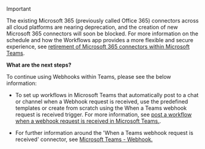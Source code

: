 > [!IMPORTANT]
>
> The existing Microsoft 365 (previously called Office 365) connectors across all cloud platforms are nearing deprecation, and the creation of new Microsoft 365 connectors will soon be blocked. For more information on the schedule and how the Workflows app provides a more flexible and secure experience, see [retirement of Microsoft 365 connectors within Microsoft Teams](https://devblogs.microsoft.com/microsoft365dev/retirement-of-office-365-connectors-within-microsoft-teams/).

**What are the next steps?**

To continue using Webhooks within Teams, please see the below information:

* To set up workflows in Microsoft Teams that automatically post to a chat or channel when a Webhook request is received, use the predefined templates or create from scratch using the When a Teams webhook request is received trigger. For more information, see [post a workflow when a webhook request is received in Microsoft Teams.](https://prod.support.services.microsoft.com/en-us/office/post-a-workflow-when-a-webhook-request-is-received-in-microsoft-teams-8ae491c7-0394-4861-ba59-055e33f75498).

* For further information around the 'When a Teams webhook request is received' connector, see [Microsoft Teams - Webhook.](/connectors/teams/?tabs=text1%2Cdotnet)
